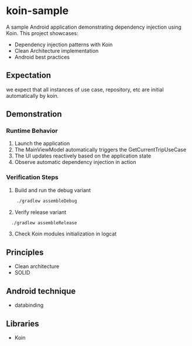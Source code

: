 # koin-sample
A sample Android application demonstrating dependency injection using Koin.
This project showcases:
- Dependency injection patterns with Koin
- Clean Architecture implementation
- Android best practices

## Expectation 
we expect that all instances of use case, repository, etc are initial automatically by koin. 

## Demonstration
### Runtime Behavior
1. Launch the application
2. The MainViewModel automatically triggers the GetCurrentTripUseCase
3. The UI updates reactively based on the application state
4. Observe automatic dependency injection in action
### Verification Steps
1. Build and run the debug variant
```bash
    ./gradlew assembleDebug
```
2. Verify release variant
 ```bash
   ./gradlew assembleRelease
```
3. Check Koin modules initialization in logcat

## Principles 
- Clean architecture 
- SOLID

## Android technique 
- databinding 

## Libraries  
- Koin